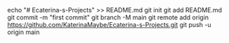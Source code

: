 echo "# Ecaterina-s-Projects" >> README.md
git init
git add README.md
git commit -m "first commit"
git branch -M main
git remote add origin https://github.com/KaterinaMaybe/Ecaterina-s-Projects.git
git push -u origin main
